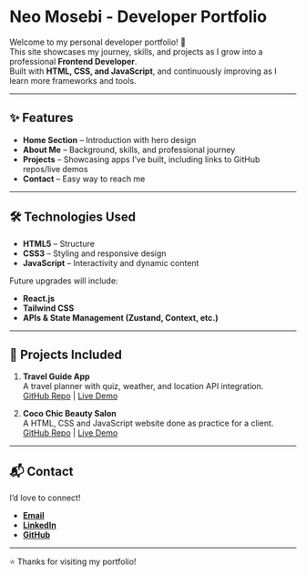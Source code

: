 # Neo Mosebi - Developer Portfolio

Welcome to my personal developer portfolio! 🚀  
This site showcases my journey, skills, and projects as I grow into a professional **Frontend Developer**.  
Built with **HTML, CSS, and JavaScript**, and continuously improving as I learn more frameworks and tools.

---

## ✨ Features
- **Home Section** – Introduction with hero design  
- **About Me** – Background, skills, and professional journey  
- **Projects** – Showcasing apps I’ve built, including links to GitHub repos/live demos  
- **Contact** – Easy way to reach me  

---

## 🛠️ Technologies Used
- **HTML5** – Structure  
- **CSS3** – Styling and responsive design  
- **JavaScript** – Interactivity and dynamic content  

Future upgrades will include:  
- **React.js**  
- **Tailwind CSS**  
- **APIs & State Management (Zustand, Context, etc.)**

---

## 📂 Projects Included
1. **Travel Guide App**  
   A travel planner with quiz, weather, and location API integration.  
   [GitHub Repo](https://github.com/NeoFrontendDev/travel-guide-app) | [Live Demo](https://alx-capstone-project-zrtd.vercel.app/)

2. **Coco Chic Beauty Salon**  
   A HTML, CSS and JavaScript website done as practice for a client.  
   [GitHub Repo](https://github.com/NeoFrontendDev/Coco_Chic_Beauty_Salon) | [Live Demo](https://coco-chic-beauty-salon-kixe.vercel.app/)

---

## 📬 Contact
I’d love to connect!  

- [**Email**](mailto:neosammosebi01@gmail.com)  
- [**LinkedIn**](https://www.linkedin.com/in/neo-mosebi-95b206358)  
- [**GitHub**](https://github.com/NeoFrontendDev)  

---

⭐ Thanks for visiting my portfolio!  
